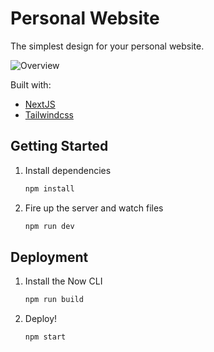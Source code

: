 # Personal Website

The simplest design for your personal website.

![Overview](https://github.com/ismaelmiah/Portfolio-v2/assets/29182508/bd38ec4d-8b31-48ab-8f75-f7fc4fac37e7)

Built with:

- [NextJS](https://nextjs.org/)
- [Tailwindcss](https://tailwindcss.com/)

## Getting Started

1. Install dependencies

   ```bash
   npm install
   ```

2. Fire up the server and watch files

   ```bash
   npm run dev
   ```

## Deployment

1. Install the Now CLI

   ```bash
   npm run build
   ```

2. Deploy!

   ```bash
   npm start
   ```
